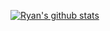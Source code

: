 [![Ryan's github stats](https://github-readme-stats.vercel.app/api?username=ryanmattos)](https://github.com/anuraghazra/github-readme-stats)
